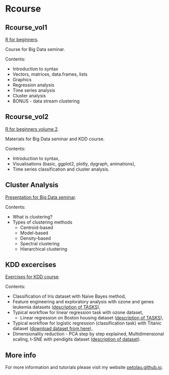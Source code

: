 # Rcourse

## Rcourse_vol1

[R for beginners](https://github.com/PetoLau/Rcourse/tree/master/Rcourse_vol1).

Course for Big Data seminar.

Contents:
 - Introduction to syntax
 - Vectors, matrices, data.frames, lists
 - Graphics
 - Regression analysis
 - Time series analysis
 - Cluster analysis
 - BONUS - data stream clustering

## Rcourse_vol2

[R for beginners volume 2](https://github.com/PetoLau/Rcourse/tree/master/Rcourse_vol2).

Materials for Big Data seminar and KDD course.

Contents:
 - Introduction to syntax,
 - Visualisations (basic, ggplot2, plotly, dygraph, animations),
 - Time series classification and cluster analysis.

## Cluster Analysis

[Presentation for Big Data seminar](https://github.com/PetoLau/Rcourse/tree/master/ClusterAnalysis).

Contents:
 - What is clustering?
 - Types of clustering methods
    - Centroid-based
    - Model-based
    - Density-based
    - Spectral clustering
    - Hierarchical clustering

## KDD excercises

[Exercises for KDD course](https://github.com/PetoLau/Rcourse/tree/master/Exercises).

Contents:
 - Classification of Iris dataset with Naive Bayes method,
 - Feature engineering and exploratory analysis with ozone and genes leukemia datasets ([description of TASKS](https://github.com/PetoLau/Rcourse/blob/master/Exercises/2_datasets_ozone_leukemia_exercises.md)),
 - Typical workflow for linear regression task with ozone dataset,
    - Linear regression on Boston housing dataset ([description of TASKS](https://github.com/PetoLau/Rcourse/blob/master/Exercises/4_housing_tasks.md)),
 - Typical workflow for logistic regression (classification task) with Titanic dataset ([download dataset from here](https://www.kaggle.com/c/titanic/data)),
 - Dimensionality reduction - PCA step by step explained, Multidimensional scaling, t-SNE with pendigits dataset ([description of dataset](https://archive.ics.uci.edu/ml/datasets/Pen-Based+Recognition+of+Handwritten+Digits)).

## More info

For more information and tutorials please visit my website [petolau.github.io](https://petolau.github.io/).
